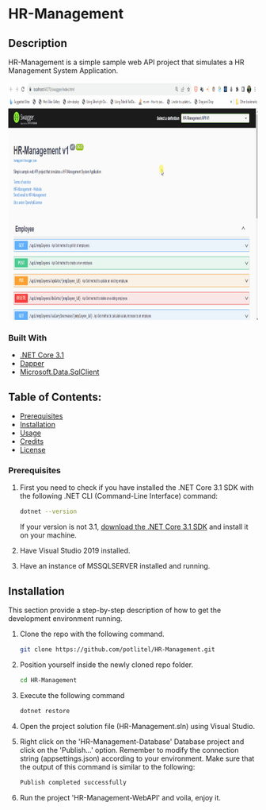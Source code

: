# HR-Management

## Description

HR-Management is a simple sample web API project that simulates a HR Management System Application.

<img src="images/Resume.gif" alt="Logo" width="840" height="480">

### Built With

- [.NET Core 3.1](https://dotnet.microsoft.com/en-us/download/dotnet/3.1)
- [Dapper](https://www.nuget.org/packages/Dapper/)
- [Microsoft.Data.SqlClient](https://www.nuget.org/packages/Microsoft.Data.SqlClient/5.1.1)

## Table of Contents:

- [Prerequisites](#Prerequisites)
- [Installation](#installation)
- [Usage](#usage)
- [Credits](#credits)
- [License](#license)

### Prerequisites

1. First you need to check if you have installed the .NET Core 3.1 SDK with the following .NET CLI (Command-Line Interface) command:

   ```sh
   dotnet --version
   ```

   If your version is not 3.1, [download the .NET Core 3.1 SDK](https://dotnet.microsoft.com/en-us/download/dotnet/3.1) and install it on your machine.

2. Have Visual Studio 2019 installed.

3. Have an instance of MSSQLSERVER installed and running.

## Installation

This section provide a step-by-step description of how to get the development environment running.

1. Clone the repo with the following command.
   ```sh
   git clone https://github.com/potlitel/HR-Management.git
   ```
2. Position yourself inside the newly cloned repo folder.
   ```sh
   cd HR-Management
   ```
3. Execute the following command
   ```sh
   dotnet restore
   ```
4. Open the project solution file (HR-Management.sln) using Visual Studio.

5. Right click on the 'HR-Management-Database' Database project and click on the 'Publish...' option. Remember to modify the connection string (appsettings.json) according to your environment. Make sure that the output of this command is similar to the following:

   ```sh
   Publish completed successfully
   ```

6. Run the project 'HR-Management-WebAPI' and voila, enjoy it.
